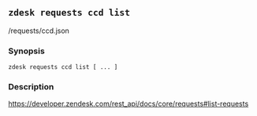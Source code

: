 ## `zdesk requests ccd list`

/requests/ccd.json

### Synopsis

    zdesk requests ccd list [ ... ]

### Description

https://developer.zendesk.com/rest_api/docs/core/requests#list-requests

